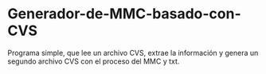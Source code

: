 # Generador-de-MMC-basado-con-CVS
Programa simple, que lee un archivo CVS, extrae la información y genera un segundo archivo CVS con el proceso del MMC y txt.

